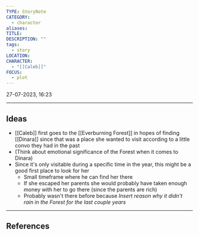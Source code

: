 ```yaml
---
TYPE: StoryNote
CATEGORY:
  - character
aliases: 
TITLE: 
DESCRIPTION: ""
tags:
  - story
LOCATION: 
CHARACTER:
  - "[[Caleb]]"
FOCUS:
  - plot
---
```


27-07-2023, 16:23

---
## Ideas


- [[Caleb]] first goes to the [[Everburning Forest]] in hopes of finding [[Dinara]] since that was a place she wanted to visit according to a little convo they had in the past
- (Think about emotional significance of the Forest when it comes to Dinara)
- Since it's only visitable during a specific time in the year, this might be a good first place to look for her
	- Small timeframe where he can find her there
	- If she escaped her parents she would probably have taken enough money with her to go there (since the parents are rich)
	- Probably wasn't there before because *Insert reason why it didn't rain in the Forest for the last couple years*




---
## References